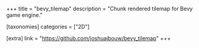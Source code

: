 +++
title = "bevy_tilemap"
description = "Chunk rendered tilemap for Bevy game engine."

[taxonomies]
categories = ["2D"]

[extra]
link = "https://github.com/joshuajbouw/bevy_tilemap"
+++
